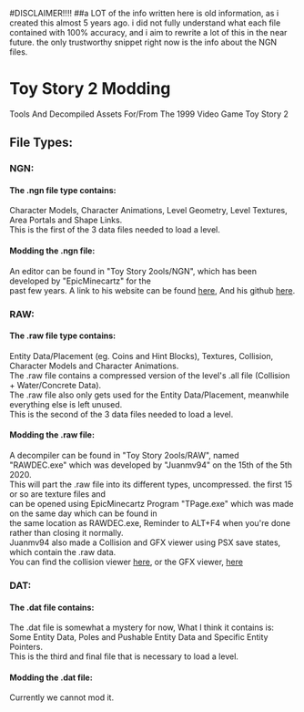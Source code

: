 #DISCLAIMER!!!!
##a LOT of the info written here is old information, as i created this almost 5 years ago. i did not fully understand what each file contained with 100% accuracy, and i aim to rewrite
a lot of this in the near future. the only trustworthy snippet right now is the info about the NGN files.


# Toy Story 2 Modding
Tools And Decompiled Assets For/From The 1999 Video Game Toy Story 2

## File Types:

### NGN:
#### The .ngn file type contains:
Character Models, Character Animations, Level Geometry, Level Textures, Area Portals and Shape Links.  
This is the first of the 3 data files needed to load a level.  
#### Modding the .ngn file:
An editor can be found in "Toy Story 2ools/NGN", which has been developed by "EpicMinecartz" for the  
past few years. A link to his website can be found [here](http://emc.x10.mx/), And his github [here](https://github.com/EpicMinecartz).
  
  
### RAW:
#### The .raw file type contains:
Entity Data/Placement (eg. Coins and Hint Blocks), Textures, Collision, Character Models and Character Animations.  
The .raw file contains a compressed version of the level's .all file (Collision + Water/Concrete Data).  
The .raw file also only gets used for the Entity Data/Placement, meanwhile everything else is left unused.  
This is the second of the 3 data files needed to load a level.  
#### Modding the .raw file:
A decompiler can be found in "Toy Story 2ools/RAW", named "RAWDEC.exe" which was developed by "Juanmv94" on the 15th of the 5th 2020.  
This will part the .raw file into its different types, uncompressed. the first 15 or so are texture files and  
can be opened using EpicMinecartz Program "TPage.exe" which was made on the same day which can be found in  
the same location as RAWDEC.exe, Reminder to ALT+F4 when you're done rather than closing it normally.  
Juanmv94 also made a Collision and GFX viewer using PSX save states, which contain the .raw data.  
You can find the collision viewer [here](https://priceless-pike-6c8ff8.netlify.app/), or the GFX viewer, [here](https://priceless-pike-6c8ff8.netlify.app/indexgfx.html)
  
  
### DAT:
#### The .dat file contains:
The .dat file is somewhat a mystery for now, What I think it contains is:  
Some Entity Data, Poles and Pushable Entity Data and Specific Entity Pointers.  
This is the third and final file that is necessary to load a level.
#### Modding the .dat file:
Currently we cannot mod it.
